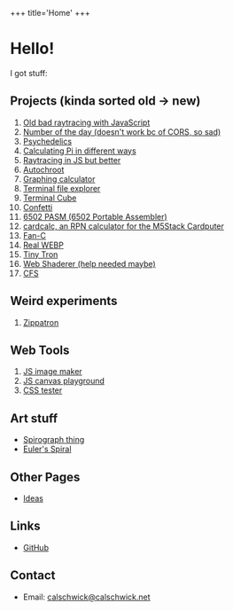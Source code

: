 +++
title='Home'
+++

# Hello!

I got stuff:

## Projects (kinda sorted old -> new)
1. [Old bad raytracing with JavaScript](https://calschwick.net/raytracing-web/)
2. [Number of the day (doesn't work bc of CORS, so sad)](https://calschwick.net/notd/)
3. [Psychedelics](https://calschwick.net/psychedelics/)
4. [Calculating Pi in different ways](https://calschwick.net/pi/)
5. [Raytracing in JS but better](https://calschwick.net/new-raytracing/)
1. [Autochroot](projects/autochroot)
6. [Graphing calculator](projects/graphing)
1. [Terminal file explorer](projects/explorer)
10. [Terminal Cube](projects/term-cube)
7. [Confetti](projects/confetti)
9. [6502 PASM (6502 Portable Assembler)](https://calschwick.net/6502pasm/)
10. [cardcalc, an RPN calculator for the M5Stack Cardputer](https://calschwick.net/cardcalc/)
10. [Fan-C](projects/fan-c)
10. [Real WEBP](projects/real-webp)
8. [Tiny Tron](projects/tiny-tron)
11. [Web Shaderer (help needed maybe)](https://github.com/CalSch/web-shaderer)
11. [CFS](projects/cfs)

## Weird experiments
1. [Zippatron](projects/zippatron)

## Web Tools
1. [JS image maker](https://calschwick.net/image-maker/)
2. [JS canvas playground](https://calschwick.net/canvas-playground/)
3. [CSS tester](https://calschwick.net/css-tester/)

## Art stuff
- [Spirograph thing](https://calschwick.net/spirograph/)
- [Euler's Spiral](https://calschwick.net/eulers-spiral/)

## Other Pages
- [Ideas](ideas)

## Links
- [GitHub](https://github.com/CalSch)

## Contact
- Email: calschwick@calschwick.net
